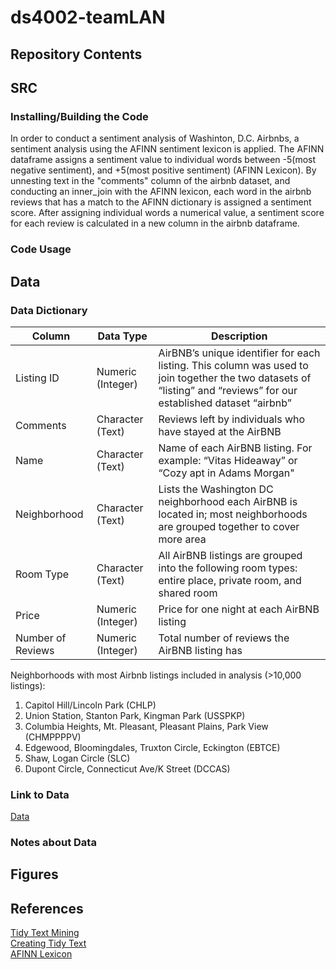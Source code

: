 # ds4002-teamLAN

## Repository Contents 

## SRC
### Installing/Building the Code
In order to conduct a sentiment analysis of Washinton, D.C. Airbnbs, a sentiment analysis using the AFINN sentiment lexicon is applied. The AFINN dataframe assigns a sentiment value to individual words between -5(most negative sentiment), and +5(most positive sentiment) (AFINN Lexicon). By unnesting text in the "comments" column of the airbnb dataset, and conducting an inner_join with the AFINN lexicon, each word in the airbnb reviews that has a match to the AFINN dictionary is assigned a sentiment score. After assigning individual words a numerical value, a sentiment score for each review is calculated in a new column in the airbnb dataframe.
### Code Usage

## Data
### Data Dictionary
| Column | Data Type | Description|
| --- | --- | --- |
| Listing ID | Numeric (Integer) | AirBNB’s unique identifier for each listing. This column was used to join together the two datasets of “listing” and “reviews” for our established dataset “airbnb”|
| Comments | Character (Text) | Reviews left by individuals who have stayed at the AirBNB |
| Name | Character (Text) | Name of each AirBNB listing. For example: “Vitas Hideaway” or “Cozy apt in Adams Morgan" |
| Neighborhood | Character (Text) | Lists the Washington DC neighborhood each AirBNB is located in; most neighborhoods are grouped together to cover more area |
| Room Type | Character (Text) | All AirBNB listings are grouped into the following room types: entire place, private room, and shared room |
| Price | Numeric (Integer) | Price for one night at each AirBNB listing |
| Number of Reviews | Numeric (Integer) | Total number of reviews the AirBNB listing has |

Neighborhoods with most Airbnb listings included in analysis (>10,000 listings): 
1. Capitol Hill/Lincoln Park (CHLP)
2. Union Station, Stanton Park, Kingman Park (USSPKP)
3. Columbia Heights, Mt. Pleasant, Pleasant Plains, Park View (CHMPPPPV)
4. Edgewood, Bloomingdales, Truxton Circle, Eckington (EBTCE)
5. Shaw, Logan Circle (SLC)
6. Dupont Circle, Connecticut Ave/K Street (DCCAS)

### Link to Data
[Data](https://drive.google.com/drive/folders/1a0n-NMq7w3JVi8Uqd9f58lnLSFnOSaRh?usp=sharing)
### Notes about Data

## Figures 

## References
[Tidy Text Mining](https://www.tidytextmining.com/index.html)  
[Creating Tidy Text](https://afit-r.github.io/tidy_text)  
[AFINN Lexicon](https://search.r-project.org/CRAN/refmans/corpus/html/sentiment_afinn.html#:~:text=The%20AFINN%20lexicon%20is%20a,but%20they%20are%20excluded%20here)
